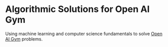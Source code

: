 # Algorithmic Solutions for Open AI Gym

Using machine learning and computer science fundamentals to solve [Open AI Gym](https://gym.openai.com/) problems.


